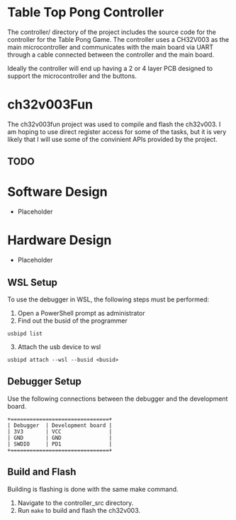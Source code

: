 # Table Top Pong Controller

The controller/ directory of the project includes the source code for the controller for the Table Pong Game. The controller uses a CH32V003 as the main microcontroller and communicates with the main board via UART through a cable connected between the controller and the main board.

Ideally the controller will end up having a 2 or 4 layer PCB designed to support the microcontroller and the buttons.

# ch32v003Fun
The ch32v003fun project was used to compile and flash the ch32v003. I am hoping to use direct register access for some of the tasks, but it is very likely that I will use some of the convinient APIs provided by the project.

## TODO
# Software Design
- Placeholder

# Hardware Design
- Placeholder

## WSL Setup
To use the debugger in WSL, the following steps must be performed:
1. Open a PowerShell prompt as administrator
2. Find out the busid of the programmer
```
usbipd list
```
3. Attach the usb device to wsl
```
usbipd attach --wsl --busid <busid>
```

## Debugger Setup
Use the following connections between the debugger and the development board.
```
+===============================+
| Debugger  | Development board |
| 3V3       | VCC               |
| GND       | GND               |
| SWDIO     | PD1               |
+===============================+
```

## Build and Flash
Building is flashing is done with the same make command.
1. Navigate to the controller_src directory.
2. Run `make` to build and flash the ch32v003.

